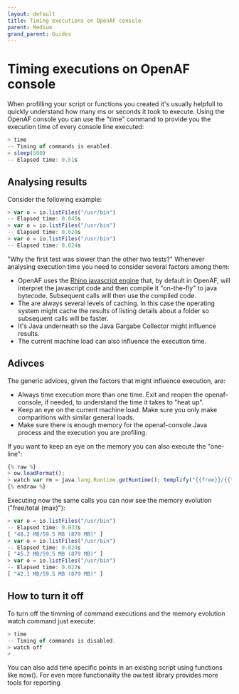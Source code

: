 ```yaml
---
layout: default
title: Timing executions on OpenAF console
parent: Medium
grand_parent: Guides
---
```


# Timing executions on OpenAF console

When profilling your script or functions you created it's usually helpfull to quickly understand how many ms or seconds it took to execute. Using the OpenAF console you can use the "time" command to provide you the execution time of every console line executed:

````javascript
> time
-- Timing of commands is enabled.
> sleep(500)
-- Elapsed time: 0.51s
````

## Analysing results

Consider the following example:

````javascript
> var o = io.listFiles("/usr/bin")
-- Elapsed time: 0.045s
> var o = io.listFiles("/usr/bin")
-- Elapsed time: 0.028s
> var o = io.listFiles("/usr/bin")
-- Elapsed time: 0.024s
````

"Why the first test was slower than the other two tests?" Whenever analysing execution time you need to consider several factors among them:

  * OpenAF uses the [Rhino javascript engine](https://github.com/mozilla/rhino) that, by default in OpenAF, will interpret the javascript code and then compile it "on-the-fly" to java bytecode. Subsequent calls will then use the compiled code.
  * The are always several levels of caching. In this case the operating system might cache the results of listing details about a folder so subsequent calls will be faster.
  * It's Java underneath so the Java Gargabe Collector might influence results.
  * The current machine load can also influence the execution time.

## Adivces

The generic advices, given the factors that might influence execution, are:

  * Always time execution more than one time. Exit and reopen the openaf-console, if needed, to understand the time it takes to "heat up".
  * Keep an eye on the current machine load. Make sure you only make comparitions with similar general loads.
  * Make sure there is enough memory for the openaf-console Java process and the execution you are profiling.

If you want to keep an eye on the memory you can also execute the "one-line":

````javascript
{% raw %}
> ow.loadFormat();
> watch var rm = java.lang.Runtime.getRuntime(); templify("{{free}}/{{total}} ({{max}})", { free: ow.format.toBytesAbbreviation(rm.freeMemory()), total: ow.format.toBytesAbbreviation(rm.totalMemory()), max: ow.format.toBytesAbbreviation(rm.maxMemory()) })
{% endraw %}
````

Executing now the same calls you can now see the memory evolution ("free/total (max)"):

````javascript
> var o = io.listFiles("/usr/bin")
-- Elapsed time: 0.033s
[ "48.2 MB/59.5 MB (879 MB)" ]
> var o = io.listFiles("/usr/bin")
-- Elapsed time: 0.024s
[ "45.2 MB/59.5 MB (879 MB)" ]
> var o = io.listFiles("/usr/bin")
-- Elapsed time: 0.022s
[ "42.1 MB/59.5 MB (879 MB)" ]
````

## How to turn it off

To turn off the timming of command executions and the memory evolution watch command just execute:

````javascript
> time
-- Timing of commands is disabled.
> watch off
>
````

You can also add time specific points in an existing script using functions like now(). For even more functionality the ow.test library provides more tools for reporting 